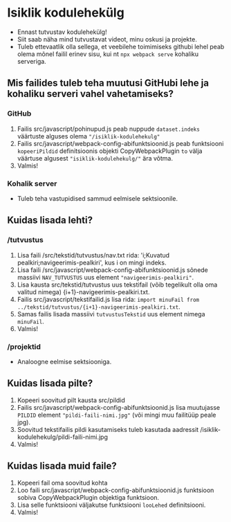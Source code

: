 # Isiklik kodulehekülg
* Ennast tutvustav kodulehekülg!
* Siit saab näha mind tutvustavat videot, minu oskusi ja projekte.
* Tuleb ettevaatlik olla sellega, et veebilehe toimimiseks githubi lehel peab olema mõnel failil erinev sisu, kui nt `npx webpack serve` kohaliku serveriga.
## Mis failides tuleb teha muutusi GitHubi lehe ja kohaliku serveri vahel vahetamiseks?
### GitHub
1) Failis src/javascript/pohinupud.js peab nuppude `dataset.indeks` väärtuste alguses olema `"/isiklik-kodulehekulg"`
2) Failis src/javascript/webpack-config-abifunktsioonid.js peab funktsiooni `kopeeriPildid` definitsioonis objekti CopyWebpackPlugin `to` välja väärtuse algusest `"isiklik-kodulehekulg/"` ära võtma.
3) Valmis!
### Kohalik server
* Tuleb teha vastupidised sammud eelmisele sektsioonile.
## Kuidas lisada lehti?
### /tutvustus
1) Lisa faili /src/tekstid/tutvustus/nav.txt rida: 'i;Kuvatud pealkiri;navigeerimis-pealkiri', kus i on mingi indeks.
2) Lisa faili /src/javascript/webpack-config-abifunktsioonid.js sõnede massiivi `NAV_TUTVUSTUS` uus element `"navigeerimis-pealkiri"`.
3) Lisa kausta src/tekstid/tutvustus uus tekstifail (võib tegelikult olla oma valitud nimega) {i+1}-navigeerimis-pealkiri.txt.
4) Failis src/javascript/tekstifailid.js lisa rida: `import minuFail from ../tekstid/tutvustus/{i+1}-navigeerimis-pealkiri.txt`.
5) Samas failis lisada massiivi `tutvustusTekstid` uus element nimega `minuFail`.
6) Valmis!
### /projektid
* Analoogne eelmise sektsiooniga.
## Kuidas lisada pilte?
1) Kopeeri soovitud pilt kausta src/pildid
2) Failis src/javascript/webpack-config-abifunktsioonid.js lisa muutujasse `PILDID` element `"pildi-faili-nimi.jpg"` (või mingi muu failitüüp peale jpg).
3) Soovitud tekstifailis pildi kasutamiseks tuleb kasutada aadressit /isiklik-kodulehekulg/pildi-faili-nimi.jpg
4) Valmis!
## Kuidas lisada muid faile?
1) Kopeeri fail oma soovitud kohta
2) Loo faili src/javascript/webpack-config-abifunktsioonid.js funktsioon sobiva CopyWebpackPlugin objektiga funktsioon.
3) Lisa selle funktsiooni väljakutse funktsiooni `looLehed` definitsiooni.
4) Valmis!
